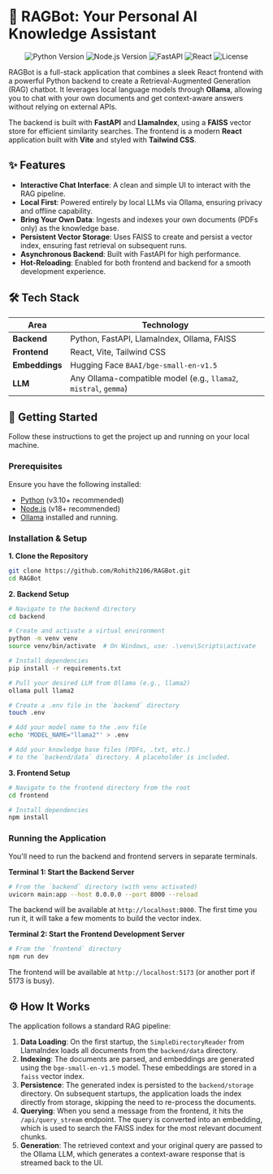 
# 🤖 RAGBot: Your Personal AI Knowledge Assistant

<p align="center">
  <img src="https://img.shields.io/badge/Python-3.10+-blue.svg" alt="Python Version">
  <img src="https://img.shields.io/badge/Node.js-18+-green.svg" alt="Node.js Version">
  <img src="https://img.shields.io/badge/Framework-FastAPI-05998b.svg" alt="FastAPI">
  <img src="https://img.shields.io/badge/Frontend-React-61DAFB.svg" alt="React">
  <img src="https://img.shields.io/badge/License-MIT-yellow.svg" alt="License">
</p>

RAGBot is a full-stack application that combines a sleek React frontend with a powerful Python backend to create a Retrieval-Augmented Generation (RAG) chatbot. It leverages local language models through **Ollama**, allowing you to chat with your own documents and get context-aware answers without relying on external APIs.

The backend is built with **FastAPI** and **LlamaIndex**, using a **FAISS** vector store for efficient similarity searches. The frontend is a modern **React** application built with **Vite** and styled with **Tailwind CSS**.

## ✨ Features

- **Interactive Chat Interface**: A clean and simple UI to interact with the RAG pipeline.
- **Local First**: Powered entirely by local LLMs via Ollama, ensuring privacy and offline capability.
- **Bring Your Own Data**: Ingests and indexes your own documents (PDFs only) as the knowledge base.
- **Persistent Vector Storage**: Uses FAISS to create and persist a vector index, ensuring fast retrieval on subsequent runs.
- **Asynchronous Backend**: Built with FastAPI for high performance.
- **Hot-Reloading**: Enabled for both frontend and backend for a smooth development experience.

## 🛠️ Tech Stack

| Area      | Technology                                                              |
|-----------|-------------------------------------------------------------------------|
| **Backend**   | Python, FastAPI, LlamaIndex, Ollama, FAISS                              |
| **Frontend**  | React, Vite, Tailwind CSS                                               |
| **Embeddings**| Hugging Face `BAAI/bge-small-en-v1.5`                                   |
| **LLM**       | Any Ollama-compatible model (e.g., `llama2`, `mistral`, `gemma`)        |


## 🚀 Getting Started

Follow these instructions to get the project up and running on your local machine.

### Prerequisites

Ensure you have the following installed:
- [Python](https://www.python.org/downloads/) (v3.10+ recommended)
- [Node.js](https://nodejs.org/en/download/) (v18+ recommended)
- [Ollama](https://ollama.com/) installed and running.

### Installation & Setup

**1. Clone the Repository**
```bash
git clone https://github.com/Rohith2106/RAGBot.git
cd RAGBot
```

**2. Backend Setup**
```bash
# Navigate to the backend directory
cd backend

# Create and activate a virtual environment
python -m venv venv
source venv/bin/activate  # On Windows, use: .\venv\Scripts\activate

# Install dependencies
pip install -r requirements.txt

# Pull your desired LLM from Ollama (e.g., llama2)
ollama pull llama2

# Create a .env file in the `backend` directory
touch .env

# Add your model name to the .env file
echo 'MODEL_NAME="llama2"' > .env

# Add your knowledge base files (PDFs, .txt, etc.)
# to the `backend/data` directory. A placeholder is included.
```

**3. Frontend Setup**
```bash
# Navigate to the frontend directory from the root
cd frontend

# Install dependencies
npm install
```

### Running the Application

You'll need to run the backend and frontend servers in separate terminals.

**Terminal 1: Start the Backend Server**
```bash
# From the `backend` directory (with venv activated)
uvicorn main:app --host 0.0.0.0 --port 8000 --reload
```
The backend will be available at `http://localhost:8000`. The first time you run it, it will take a few moments to build the vector index.

**Terminal 2: Start the Frontend Development Server**
```bash
# From the `frontend` directory
npm run dev
```
The frontend will be available at `http://localhost:5173` (or another port if 5173 is busy).

## ⚙️ How It Works

The application follows a standard RAG pipeline:

1.  **Data Loading**: On the first startup, the `SimpleDirectoryReader` from LlamaIndex loads all documents from the `backend/data` directory.
2.  **Indexing**: The documents are parsed, and embeddings are generated using the `bge-small-en-v1.5` model. These embeddings are stored in a `faiss` vector index.
3.  **Persistence**: The generated index is persisted to the `backend/storage` directory. On subsequent startups, the application loads the index directly from storage, skipping the need to re-process the documents.
4.  **Querying**: When you send a message from the frontend, it hits the `/api/query_stream` endpoint. The query is converted into an embedding, which is used to search the FAISS index for the most relevant document chunks.
5.  **Generation**: The retrieved context and your original query are passed to the Ollama LLM, which generates a context-aware response that is streamed back to the UI.

